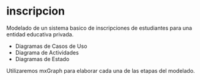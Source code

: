 # inscripcion
Modelado de un sistema basico de inscripciones de estudiantes para una entidad educativa privada.

- Diagramas de Casos de Uso
- Diagrama de Actividades
- Diagramas de Estado

Utilizaremos mxGraph para elaborar cada una de las etapas del modelado.
